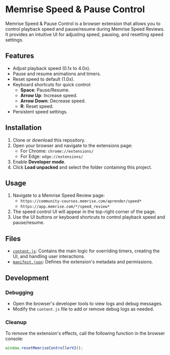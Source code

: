 # Memrise Speed & Pause Control

Memrise Speed & Pause Control is a browser extension that allows you to control playback speed and pause/resume during Memrise Speed Reviews. It provides an intuitive UI for adjusting speed, pausing, and resetting speed settings.

## Features

- Adjust playback speed (0.1x to 4.0x).
- Pause and resume animations and timers.
- Reset speed to default (1.0x).
- Keyboard shortcuts for quick control:
  - **Space**: Pause/Resume.
  - **Arrow Up**: Increase speed.
  - **Arrow Down**: Decrease speed.
  - **R**: Reset speed.
- Persistent speed settings.

## Installation

1. Clone or download this repository.
2. Open your browser and navigate to the extensions page:
   - For Chrome: `chrome://extensions/`
   - For Edge: `edge://extensions/`
3. Enable **Developer mode**.
4. Click **Load unpacked** and select the folder containing this project.

## Usage

1. Navigate to a Memrise Speed Review page:
   - `https://community-courses.memrise.com/aprender/speed*`
   - `https://app.memrise.com/*/speed_review*`
2. The speed control UI will appear in the top-right corner of the page.
3. Use the UI buttons or keyboard shortcuts to control playback speed and pause/resume.

## Files

- [`content.js`](content.js): Contains the main logic for overriding timers, creating the UI, and handling user interactions.
- [`manifest.json`](manifest.json): Defines the extension's metadata and permissions.

## Development

### Debugging

- Open the browser's developer tools to view logs and debug messages.
- Modify the `content.js` file to add or remove debug logs as needed.

### Cleanup

To remove the extension's effects, call the following function in the browser console:

```javascript
window.resetMemriseControllerV2();
